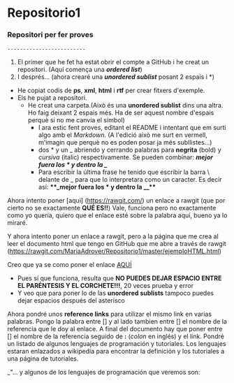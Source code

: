 # Repositorio1
### Repositori per fer proves
    -------------------------

1. El primer que he fet ha estat obrir el compte a GitHub i he creat un repositori. (Aquí comença una **_ordered list_**)
2. I després... (ahora crearé una **_unordered sublist_** posant 2 espais i *)
  * He copiat codis de **ps**, **xml**, **html** i **rtf** per crear fitxers d'exemple.
  * Els he pujat a repositori. 
    * He creat una carpeta.(Això és una **unordered sublist** dins una altra. Ho faig deixant 2 espais més.
    Ha de ser aquest nombre d'espais perquè si no me canvia el símbol)
      * I ara estic fent proves, editant el README i intentant que em surti algo amb el *Markdown*. (A l'edició això me
      surt en vermell, m'imagin que perquè no es poden posar ja més subllistes...)
      * dos * y un _ abriendo y cerrando palabras para **negrita** (bold) y _cursiva_ (italic) respectivamente. 
      Se pueden combinar: **_mejor fuera los * y dentro la \__**
      * Para escribir la última frase he tenido que escribir la barra \ delante de _ para que lo interpretara como un caracter. 
      Es decir así: **\*\*\_mejor fuera los * y dentro la \_\_\*\***
      
Ahora intento poner [aqui] (https://rawgit.com/) un enlace a rawgit (que por cierto no se exactamente **QUÉ ES!!**)
Vale, funciona pero no exactamente como yo quería, quiero que el enlace esté sobre la palabra aquí, bueno ya lo miraré.

Y ahora intento poner un enlace a rawgit, pero a la página que me crea al leer el documento html que tengo en GitHub
que me abre a través de rawgit (https://rawgit.com/MariaAdrover/Repositorio1/master/ejemploHTML.html)

Creo que ya se como poner el enlace [AQUÍ](https://rawgit.com/)
  * Pues sí que funciona, resulta que **NO PUEDES DEJAR ESPACIO ENTRE EL PARÉNTESIS Y EL CORCHETE!!!**, 20 veces prueba y error
  * Y veo que para poner lo de las **unordered sublists** tampoco puedes dejar espacios después del asterisco
  
Ahora pondré unos **reference links** para utilizar el mismo link en varias palabras. Pongo la palabra entre [] y al lado tambien entre [] el nombre de la referencia que le doy al enlace. A final del documento hay que poner entre [] el nombre de la referencia seguido de **:** (_colon_ en inglés) y el link. Pondré un listado de algunos lenguajes de programación y tutoriales. Los lenguajes estaran enlazados a wikipedia para encontrar la definición y los tutoriales a una página de tutoriales.

_"... y algunos de los lenguajes de programación que veremos son:         


  
